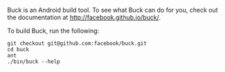 Buck is an Android build tool. To see what Buck can do for you,
check out the documentation at <http://facebook.github.io/buck/>.

To build Buck, run the following:

    git checkout git@github.com:facebook/buck.git
    cd buck
    ant
    ./bin/buck --help
